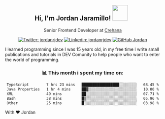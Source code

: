 <div align="center">
<h2 style="margin-right:10px;">Hi, I'm Jordan Jaramillo! <img src="https://media.giphy.com/media/Wj7lNjMNDxSmc/source.gif" width="50" > </h2>

<p>Senior Frontend Developer at <a href="https://www.crehana.com/">Crehana</a></p>

[![Twitter: jordanrjdev](https://img.shields.io/twitter/follow/jordanrjdev?style=social)](https://twitter.com/jordanrjdev)
[![Linkedin: jordanrjdev](https://img.shields.io/badge/-jordanrjdev-blue?style=flat-square&logo=Linkedin&logoColor=white&link=https://www.linkedin.com/in/jordanrjdev/)](https://www.linkedin.com/in/jordanrjdev/)
[![GitHub Jordan](https://img.shields.io/github/followers/jnadroj?label=follow&style=social)](https://github.com/jnadroj)

</div>
I learned programming since I was 15 years old, in my free time I write small publications and tutorials in DEV Comunity to help people who want to enter the world of programming.

<div align="center">

### 📊 **This month i spent my time on:**

<!--START_SECTION:waka-->

```txt
TypeScript        7 hrs 23 mins   █████████████████░░░░░░░░   68.45 %
Java Properties   1 hr 4 mins     ██▓░░░░░░░░░░░░░░░░░░░░░░   10.00 %
XML               49 mins         ██░░░░░░░░░░░░░░░░░░░░░░░   07.71 %
Bash              38 mins         █▒░░░░░░░░░░░░░░░░░░░░░░░   05.96 %
Other             25 mins         █░░░░░░░░░░░░░░░░░░░░░░░░   03.98 %
```

<!--END_SECTION:waka-->

</div>

With ❤️ Jordan
